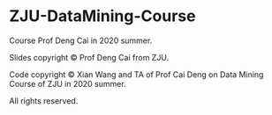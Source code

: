 # ZJU-DataMining-Course
Course Prof Deng Cai in 2020 summer. 

Slides copyright © Prof Deng Cai from ZJU. 

Code copyright © Xian Wang and TA of Prof Cai Deng on Data Mining Course of ZJU in 2020 summer. 

All rights reserved. 
